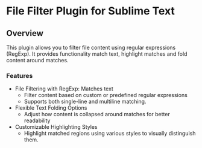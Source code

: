 # File Filter Plugin for Sublime Text


## Overview
This plugin allows you to filter file content using regular expressions (RegExp). It provides functionality match text, highlight matches and fold content around matches.

### Features

- File Filtering with RegExp: Matches text 
  - Filter content based on custom or predefined regular expressions
  - Supports both single-line and multiline matching.
- Flexible Text Folding Options
  - Adjust how content is collapsed around matches for better readability
- Customizable Highlighting Styles
    - Highlight matched regions using various styles to visually distinguish them.